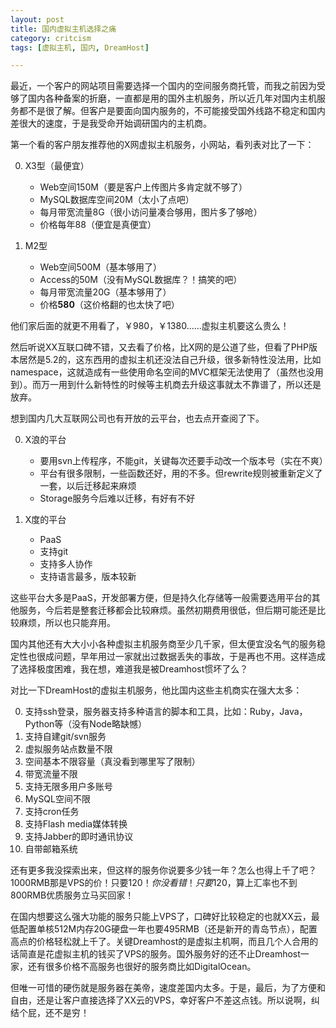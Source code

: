 ```yaml
---
layout: post
title: 国内虚拟主机选择之痛
category: critcism
tags: [虚拟主机, 国内, DreamHost]

---
```


最近，一个客户的网站项目需要选择一个国内的空间服务商托管，而我之前因为受够了国内各种备案的折磨，一直都是用的国外主机服务，所以近几年对国内主机服务都不是很了解。但客户是要面向国内服务的，不可能接受国外线路不稳定和国内差很大的速度，于是我受命开始调研国内的主机商。

第一个看的客户朋友推荐他的X网虚拟主机服务，小网站，看列表对比了一下：

0.  X3型（最便宜）
    
    * Web空间150M（要是客户上传图片多肯定就不够了）
    * MySQL数据库空间20M（太小了点吧）
    * 每月带宽流量8G（很小访问量凑合够用，图片多了够呛）
    * 价格每年88（便宜是真便宜）
    
0.  M2型
    
    * Web空间500M（基本够用了）
    * Access的50M（没有MySQL数据库？！搞笑的吧）
    * 每月带宽流量20G（基本够用了）
    * 价格**580**（这价格翻的也太快了吧）

他们家后面的就更不用看了，￥980，￥1380……虚拟主机要这么贵么！

然后听说XX互联口碑不错，又去看了价格，比X网的是公道了些，但看了PHP版本居然是5.2的，这东西用的虚拟主机还没法自己升级，很多新特性没法用，比如namespace，这就造成有一些使用命名空间的MVC框架无法使用了（虽然也没用到）。而万一用到什么新特性的时候等主机商去升级这事就太不靠谱了，所以还是放弃。

想到国内几大互联网公司也有开放的云平台，也去点开查阅了下。

0.  X浪的平台
    
    * 要用svn上传程序，不能git，关键每次还要手动改一个版本号（实在不爽）
    * 平台有很多限制，一些函数还好，用的不多。但rewrite规则被重新定义了一套，以后迁移起来麻烦
    * Storage服务今后难以迁移，有好有不好
    
0.  X度的平台
    
    * PaaS
    * 支持git
    * 支持多人协作
    * 支持语言最多，版本较新

这些平台大多是PaaS，开发部署方便，但是持久化存储等一般需要选用平台的其他服务，今后若是整套迁移都会比较麻烦。虽然初期费用很低，但后期可能还是比较麻烦，所以也只能弃用。

国内其他还有大大小小各种虚拟主机服务商至少几千家，但太便宜没名气的服务稳定性也很成问题，早年用过一家就出过数据丢失的事故，于是再也不用。这样造成了选择极度困难，我在想，难道我是被Dreamhost惯坏了么？

对比一下DreamHost的虚拟主机服务，他比国内这些主机商实在强大太多：

0. 支持ssh登录，服务器支持多种语言的脚本和工具，比如：Ruby，Java，Python等（没有Node略缺憾）
0. 支持自建git/svn服务
0. 虚拟服务站点数量不限
0. 空间基本不限容量（真没看到哪里写了限制）
0. 带宽流量不限
0. 支持无限多用户多账号
0. MySQL空间不限
0. 支持cron任务
0. 支持Flash media媒体转换
0. 支持Jabber的即时通讯协议
0. 自带邮箱系统

还有更多我没探索出来，但这样的服务你说要多少钱一年？怎么也得上千了吧？1000RMB那是VPS的价！只要$120！你没看错！只要$120，算上汇率也不到800RMB优质服务立马买回家！

在国内想要这么强大功能的服务只能上VPS了，口碑好比较稳定的也就XX云，最低配置单核512M内存20G硬盘一年也要495RMB（还是新开的青岛节点），配置高点的价格轻松就上千了。关键Dreamhost的是虚拟主机啊，而且几个人合用的话简直是花虚拟主机的钱买了VPS的服务。国外服务好的还不止Dreamhost一家，还有很多价格不高服务也很好的服务商比如DigitalOcean。

但唯一可惜的硬伤就是服务器在美帝，速度差国内太多。于是，最后，为了方便和自由，还是让客户直接选择了XX云的VPS，幸好客户不差这点钱。所以说啊，纠结个屁，还不是穷！

